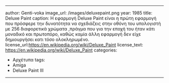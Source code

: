  ---
author: Genti-voka
image_url: /images/deluxepaint.png
year: 1985
title: Deluxe Paint
caption: Η εφαρμογή Deluxe Paint είναι η πρώτη εφαρμογή που πρόσφερε την δυνατότητα να σχεδιάζεις στην οθόνη του υπολογιστή με 256 διαφορετικά χρώματα ,πράγμα που για την εποχή του ήταν κάτι μοναδικό και πρωτοπόρο, καθώς καμία άλλη εφαρμογή δεν είχε δημιουργήσει κατι τόσο ολοκληρωμένο.
license_url:https://en.wikipedia.org/wiki/Deluxe_Paint
license_text: https://en.wikipedia.org/wiki/Deluxe_Paint
categories:
  - Αρχέτυπα
tags:
  - Amiga
  - Deluxe Paint III
---

